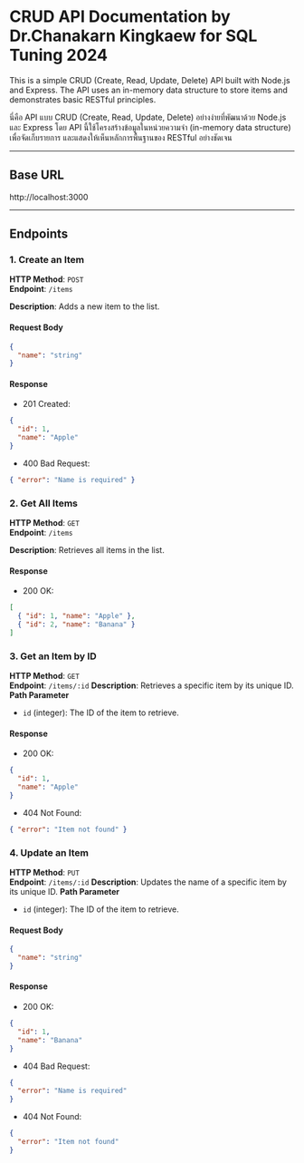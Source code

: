 # CRUD API Documentation by Dr.Chanakarn Kingkaew for SQL Tuning 2024

This is a simple CRUD (Create, Read, Update, Delete) API built with Node.js and Express. The API uses an in-memory data structure to store items and demonstrates basic RESTful principles.

  
นี่คือ API แบบ CRUD (Create, Read, Update, Delete) อย่างง่ายที่พัฒนาด้วย Node.js และ Express โดย API นี้ใช้โครงสร้างข้อมูลในหน่วยความจำ (in-memory data structure) เพื่อจัดเก็บรายการ และแสดงให้เห็นหลักการพื้นฐานของ RESTful อย่างชัดเจน

---

## Base URL

http://localhost:3000


---

## Endpoints

### 1. Create an Item
**HTTP Method**: `POST`  
**Endpoint**: `/items`

**Description**: Adds a new item to the list.

#### Request Body
```json
{
  "name": "string"
}
```
#### Response
- 201 Created:
```json
{
  "id": 1,
  "name": "Apple"
}
```
- 400 Bad Request:
```json
{ "error": "Name is required" }
```

### 2. Get All Items
**HTTP Method**: `GET`  
**Endpoint**: `/items`

**Description**: Retrieves all items in the list.

#### Response
- 200 OK:
```json
[
  { "id": 1, "name": "Apple" },
  { "id": 2, "name": "Banana" }
]
```
### 3. Get an Item by ID
**HTTP Method**: `GET`  
**Endpoint**: `/items/:id`
**Description**: Retrieves a specific item by its unique ID.
**Path Parameter**
- `id` (integer): The ID of the item to retrieve.
#### Response
- 200 OK:
```json
{
  "id": 1,
  "name": "Apple"
}
```
- 404 Not Found:
```json
{ "error": "Item not found" }
```
### 4. Update an Item
**HTTP Method**: `PUT`  
**Endpoint**: `/items/:id`
**Description**: Updates the name of a specific item by its unique ID.
**Path Parameter**
- `id` (integer): The ID of the item to retrieve.
#### Request Body
```json
{
  "name": "string"
}
```
#### Response
- 200 OK:
```json
{
  "id": 1,
  "name": "Banana"
}
```
- 404 Bad Request:
```json
{
  "error": "Name is required"
}
```
- 404 Not Found:
```json
{
  "error": "Item not found"
}
```






